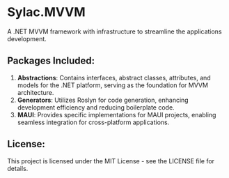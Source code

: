 # Sylac.MVVM
A .NET MVVM framework with infrastructure to streamline the applications development.

## Packages Included:
   1. **Abstractions**: Contains interfaces, abstract classes, attributes, and models for the .NET platform, serving as the foundation for MVVM architecture.
   2. **Generators**: Utilizes Roslyn for code generation, enhancing development efficiency and reducing boilerplate code.
   3. **MAUI**: Provides specific implementations for MAUI projects, enabling seamless integration for cross-platform applications.

## License:
This project is licensed under the MIT License - see the LICENSE file for details.